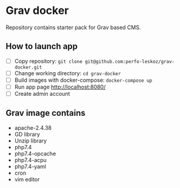 # Grav docker

Repository contains starter pack for Grav based CMS.

## How to launch app
- [ ] Copy repository: `git clone git@github.com:perfo-leskoz/grav-docker.git`
- [ ] Change working directory: `cd grav-docker`
- [ ] Build images with docker-compose: `docker-compose up`
- [ ] Run app page [http://localhost:8080/](http://localhost:8080/)
- [ ] Create admin account

## Grav image contains

* apache-2.4.38
* GD library
* Unzip library
* php7.4
* php7.4-opcache
* php7.4-acpu
* php7.4-yaml
* cron
* vim editor

